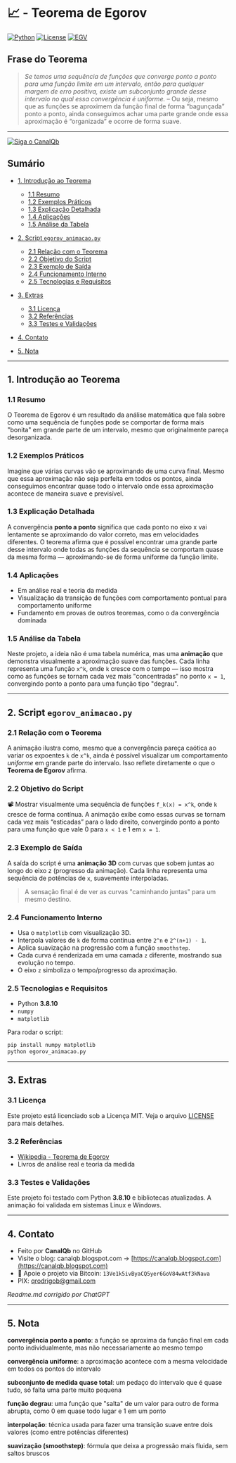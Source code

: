 # 📈 - Teorema de Egorov

[![Python](https://img.shields.io/badge/Python-3.8.10-blue.svg)](https://www.python.org/)
[![License](https://img.shields.io/badge/license-MIT-green)](LICENSE)
[![EGV](https://img.shields.io/badge/Teorema-Egorov-ff69b4.svg)](https://en.wikipedia.org/wiki/Egorov%27s_theorem)

## Frase do Teorema

> *Se temos uma sequência de funções que converge ponto a ponto para uma função limite em um intervalo, então para qualquer margem de erro positiva, existe um subconjunto grande desse intervalo no qual essa convergência é uniforme.* – Ou seja, mesmo que as funções se aproximem da função final de forma “bagunçada” ponto a ponto, ainda conseguimos achar uma parte grande onde essa aproximação é “organizada” e ocorre de forma suave.

---
[![Siga o CanalQb](https://img.youtube.com/vi/Km-ucmJwvEw/hqdefault.jpg)](https://youtu.be/Km-ucmJwvEw)

## Sumário

* [1. Introdução ao Teorema](#1-introdução-ao-teorema)

  * [1.1 Resumo](#11-resumo)
  * [1.2 Exemplos Práticos](#12-exemplos-práticos)
  * [1.3 Explicação Detalhada](#13-explicação-detalhada)
  * [1.4 Aplicações](#14-aplicações)
  * [1.5 Análise da Tabela](#15-análise-da-tabela)
* [2. Script `egorov_animacao.py`](#2-script-egorov_animacaopy)

  * [2.1 Relação com o Teorema](#21-relação-com-o-teorema)
  * [2.2 Objetivo do Script](#22-objetivo-do-script)
  * [2.3 Exemplo de Saída](#23-exemplo-de-saída)
  * [2.4 Funcionamento Interno](#24-funcionamento-interno)
  * [2.5 Tecnologias e Requisitos](#25-tecnologias-e-requisitos)
* [3. Extras](#3-extras)

  * [3.1 Licença](#31-licença)
  * [3.2 Referências](#32-referências)
  * [3.3 Testes e Validações](#33-testes-e-validações)
* [4. Contato](#4-contato)
* [5. Nota](#5-nota)

---

## 1. Introdução ao Teorema

### 1.1 Resumo

O Teorema de Egorov é um resultado da análise matemática que fala sobre como uma sequência de funções pode se comportar de forma mais "bonita" em grande parte de um intervalo, mesmo que originalmente pareça desorganizada.

### 1.2 Exemplos Práticos

Imagine que várias curvas vão se aproximando de uma curva final. Mesmo que essa aproximação não seja perfeita em todos os pontos, ainda conseguimos encontrar quase todo o intervalo onde essa aproximação acontece de maneira suave e previsível.

### 1.3 Explicação Detalhada

A convergência **ponto a ponto** significa que cada ponto no eixo x vai lentamente se aproximando do valor correto, mas em velocidades diferentes. O teorema afirma que é possível encontrar uma grande parte desse intervalo onde todas as funções da sequência se comportam quase da mesma forma — aproximando-se de forma uniforme da função limite.

### 1.4 Aplicações

* Em análise real e teoria da medida
* Visualização da transição de funções com comportamento pontual para comportamento uniforme
* Fundamento em provas de outros teoremas, como o da convergência dominada

### 1.5 Análise da Tabela

Neste projeto, a ideia não é uma tabela numérica, mas uma **animação** que demonstra visualmente a aproximação suave das funções. Cada linha representa uma função `x^k`, onde `k` cresce com o tempo — isso mostra como as funções se tornam cada vez mais "concentradas" no ponto `x = 1`, convergindo ponto a ponto para uma função tipo "degrau".

---

## 2. Script `egorov_animacao.py`

### 2.1 Relação com o Teorema

A animação ilustra como, mesmo que a convergência pareça caótica ao variar os expoentes `k` de `x^k`, ainda é possível visualizar um comportamento *uniforme* em grande parte do intervalo. Isso reflete diretamente o que o **Teorema de Egorov** afirma.

### 2.2 Objetivo do Script

📽️ Mostrar visualmente uma sequência de funções `f_k(x) = x^k`, onde `k` cresce de forma contínua. A animação exibe como essas curvas se tornam cada vez mais “esticadas” para o lado direito, convergindo ponto a ponto para uma função que vale 0 para `x < 1` e 1 em `x = 1`.

### 2.3 Exemplo de Saída

A saída do script é uma **animação 3D** com curvas que sobem juntas ao longo do eixo z (progresso da animação). Cada linha representa uma sequência de potências de `x`, suavemente interpoladas.

> A sensação final é de ver as curvas "caminhando juntas" para um mesmo destino.

### 2.4 Funcionamento Interno

* Usa o `matplotlib` com visualização 3D.
* Interpola valores de `k` de forma contínua entre `2^n` e `2^(n+1) - 1`.
* Aplica suavização na progressão com a função `smoothstep`.
* Cada curva é renderizada em uma camada `z` diferente, mostrando sua evolução no tempo.
* O eixo `z` simboliza o tempo/progresso da aproximação.

### 2.5 Tecnologias e Requisitos

* Python **3.8.10**
* `numpy`
* `matplotlib`

Para rodar o script:

```bash
pip install numpy matplotlib
python egorov_animacao.py
```

---

## 3. Extras

### 3.1 Licença

Este projeto está licenciado sob a Licença MIT. Veja o arquivo [LICENSE](LICENSE) para mais detalhes.

### 3.2 Referências

* [Wikipedia - Teorema de Egorov](https://en.wikipedia.org/wiki/Egorov%27s_theorem)
* Livros de análise real e teoria da medida

### 3.3 Testes e Validações

Este projeto foi testado com Python **3.8.10** e bibliotecas atualizadas. A animação foi validada em sistemas Linux e Windows.

---

## 4. Contato

* Feito por **CanalQb** no GitHub
* Visite o blog: canalqb.blogspot.com → [https://canalqb.blogspot.com](https://canalqb.blogspot.com)
* 💸 Apoie o projeto via Bitcoin: `13Ve1k5ivByaCQ5yer6GoV84wAtf3kNava`
* PIX: [qrodrigob@gmail.com](mailto:qrodrigob@gmail.com)

*Readme.md corrigido por ChatGPT*

---

## 5. Nota

**convergência ponto a ponto**: a função se aproxima da função final em cada ponto individualmente, mas não necessariamente ao mesmo tempo

**convergência uniforme**: a aproximação acontece com a mesma velocidade em todos os pontos do intervalo

**subconjunto de medida quase total**: um pedaço do intervalo que é quase tudo, só falta uma parte muito pequena

**função degrau**: uma função que "salta" de um valor para outro de forma abrupta, como 0 em quase todo lugar e 1 em um ponto

**interpolação**: técnica usada para fazer uma transição suave entre dois valores (como entre potências diferentes)

**suavização (smoothstep)**: fórmula que deixa a progressão mais fluida, sem saltos bruscos
